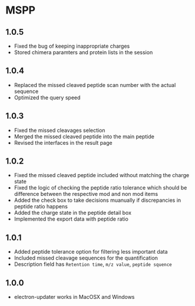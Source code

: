# MSPP

## 1.0.5
- Fixed the bug of keeping inappropriate charges
- Stored chimera paramters and protein lists in the session

## 1.0.4
- Replaced the missed cleaved peptide scan number with the actual sequence
- Optimized the query speed

## 1.0.3
- Fixed the missed cleavages selection
- Merged the missed cleaved peptide into the main peptide
- Revised the interfaces in the result page

## 1.0.2
- Fixed the missed cleaved peptide included without matching the charge state
- Fixed the logic of checking the peptide ratio tolerance which should be difference between the respective mod and non mod items
- Added the check box to take decisions muanually if discrepancies in peptide ratio happens
- Added the charge state in the peptide detail box
- Implemented the export data with peptide ratio

## 1.0.1
- Added peptide tolerance option for filtering less important data
- Included missed cleavage sequences for the quantification
- Description field has ```Retention time```, ```m/z value```, ```peptide squence```

## 1.0.0
- electron-updater works in MacOSX and Windows

